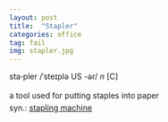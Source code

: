 ```yaml
---
layout: post
title:  "Stapler"
categories: office
tag: fail
img: stapler.jpg
---
```

<DIV style="MARGIN: 0px 0px 5px">sta<B>·</B>pler /ˈsteɪplə US -ər/ <I>n</I> [C] <BR><BR>a tool used for putting staples into paper</DIV>
<DIV style="MARGIN: 0px 0px 5px">
<DIV style="MARGIN: 4px 0px">syn.: <A title="Find: stapling machine" class=syn href="{{ site.baseurl }}/stapling%20machine"><U>stapling machine</U></A></DIV></DIV>
